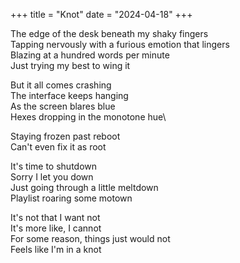 
+++
title = "Knot"
date = "2024-04-18"
+++

The edge of the desk beneath my shaky fingers\
Tapping nervously with a furious emotion that lingers\
Blazing at a hundred words per minute\
Just trying my best to wing it

But it all comes crashing\
The interface keeps hanging\
As the screen blares blue\
Hexes dropping in the monotone hue\\

Staying frozen past reboot\
Can't even fix it as root

It's time to shutdown\
Sorry I let you down\
Just going through a little meltdown\
Playlist roaring some motown

It's not that I want not\
It's more like, I cannot\
For some reason, things just would not\
Feels like I'm in a knot